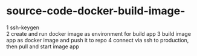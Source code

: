 # source-code-docker-build-image-

1 ssh-keygen  
2 create and run docker image as environment for build app
3 build image app as docker image and push it to repo
4 connect via ssh to production, then pull and start image app
